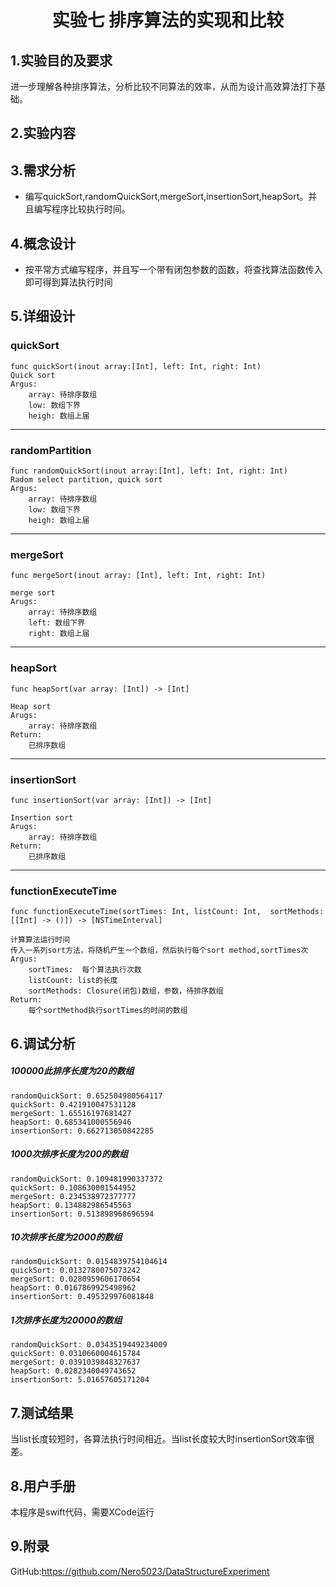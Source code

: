 # <div align="center">实验七 排序算法的实现和比较 </div>
## 1.实验目的及要求
进一步理解各种排序算法，分析比较不同算法的效率，从而为设计高效算法打下基础。
## 2.实验内容
## 3.需求分析
* 编写quickSort,randomQuickSort,mergeSort,insertionSort,heapSort。并且编写程序比较执行时间。

## 4.概念设计
* 按平常方式编写程序，并且写一个带有闭包参数的函数，将查找算法函数传入即可得到算法执行时间


## 5.详细设计

### quickSort


	func quickSort(inout array:[Int], left: Int, right: Int)	
	Quick sort
	Argus:
		array: 待排序数组
		low: 数组下界
		heigh: 数组上届
	
----------
### randomPartition

	func randomQuickSort(inout array:[Int], left: Int, right: Int)
	Radom select partition, quick sort
	Argus:
		array: 待排序数组
		low: 数组下界
		heigh: 数组上届
		

----------------------
### mergeSort

	func mergeSort(inout array: [Int], left: Int, right: Int)
	
	merge sort
	Arugs:
		array: 待排序数组
		left: 数组下界
		right: 数组上届
--------

### heapSort
	
	func heapSort(var array: [Int]) -> [Int]
	
	Heap sort
	Arugs:
		array: 待排序数组
	Return:
		已排序数组

---------
### insertionSort
	
	func insertionSort(var array: [Int]) -> [Int]
	
	Insertion sort
	Arugs:
		array: 待排序数组
	Return:
		已排序数组

---------

### functionExecuteTime
	
	func functionExecuteTime(sortTimes: Int, listCount: Int,  sortMethods: [[Int] -> ()]) -> [NSTimeInterval]
	
	计算算法运行时间
	传入一系列sort方法，将随机产生一个数组，然后执行每个sort method,sortTimes次
	Argus:
		sortTimes:  每个算法执行次数
		listCount: list的长度
		sortMethods: Closure(闭包)数组，参数，待排序数组
	Return:
		每个sortMethod执行sortTimes的时间的数组
		
		
		
## 6.调试分析
##### 100000此排序长度为20的数组
	randomQuickSort: 0.652504980564117
	quickSort: 0.421910047531128
	mergeSort: 1.65516197681427
	heapSort: 0.685341000556946
	insertionSort: 0.662713050842285
##### 1000次排序长度为200的数组
	randomQuickSort: 0.109481990337372
	quickSort: 0.108630001544952
	mergeSort: 0.234538972377777
	heapSort: 0.134882986545563
	insertionSort: 0.513898968696594

##### 10次排序长度为2000的数组
	randomQuickSort: 0.0154839754104614
	quickSort: 0.0132780075073242
	mergeSort: 0.0280959606170654
	heapSort: 0.0167869925498962
	insertionSort: 0.495329976081848
##### 1次排序长度为20000的数组
	randomQuickSort: 0.0343519449234009
	quickSort: 0.0310660004615784
	mergeSort: 0.0391039848327637
	heapSort: 0.0282340049743652
	insertionSort: 5.01657605171204

## 7.测试结果
当list长度较短时，各算法执行时间相近。当list长度较大时insertionSort效率很差。

## 8.用户手册
本程序是swift代码，需要XCode运行

## 9.附录
GitHub:<https://github.com/Nero5023/DataStructureExperiment>